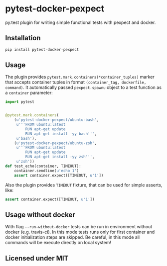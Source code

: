 # pytest-docker-pexpect

py.test plugin for writing simple functional tests with pexpect and docker.

## Installation

```python
pip install pytest-docker-pexpect
```

## Usage

The plugin provides `pytest.mark.containers(*container_tuples)` marker
that accepts container tuples in format `(container_tag, dockerfile, command)`.
It automatically passed `pexpect.spawnu` object to a test function
as a `container` parameter:

```python
import pytest


@pytest.mark.containers(
    (u'pytest-docker-pexpect/ubuntu-bash',
     u'''FROM ubuntu:latest
         RUN apt-get update
         RUN apt-get install -yy bash''',
     u'bash'),
    (u'pytest-docker-pexpect/ubuntu-zsh',
     u'''FROM ubuntu:latest
         RUN apt-get update
         RUN apt-get install -yy zsh''',
     u'zsh'))
def test_echo(container, TIMEOUT):
    container.sendline(u'echo 1')
    assert container.expect([TIMEOUT, u'1'])
```

Also the plugin provides `TIMEOUT` fixture, that can be used for simple asserts, like:

```python
assert container.expect([TIMEOUT, u'1'])
```

## Usage without docker

With flag `--run-without-docker` tests can be run in environment without docker (e.g. travis-ci).
In this mode tests runs only for first container and docker initialization steps are skipped.
Be careful, in this mode all commands will be execute directly on local system!

## Licensed under MIT
